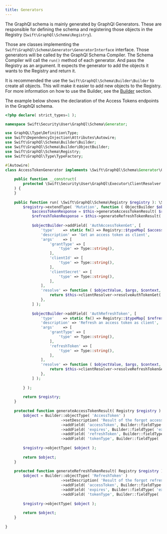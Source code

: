 ```yaml
---
title: Generators
---
```


The GraphQl schema is mainly generated by GraphQl Generators. These are responsible for defining the schema and registering those objects in the Registry (`Swift\GraphQl\Schema\Registry`).

Those are classes implementing the `Swift\GraphQl\Schema\Generator\GeneratorInterface` interface. Those generators will be called by the GraphQl Schema Compiler. The Schema Compiler will call the `run()` method of each generator. And pass the Registry as an argument. It expects the generator to add the objects it wants to the Registry and return it.

It is recommended the use the `Swift\GraphQl\Schema\Builder\Builder` to create all objects. This will make it easier to add new objects to the Registry. For more information on how to use the Builder, see the [Builder](/docs/graphql/builder) section.

The example below shows the declaration of the Access Tokens endpoints in the GraphQl schema.

```php
<?php declare( strict_types=1 );

namespace Swift\Security\User\GraphQl\Schema\Generator;

use GraphQL\Type\Definition\Type;
use Swift\DependencyInjection\Attributes\Autowire;
use Swift\GraphQl\Schema\Builder\Builder;
use Swift\GraphQl\Schema\Builder\ObjectBuilder;
use Swift\GraphQl\Schema\Registry;
use Swift\GraphQl\Type\TypeFactory;

#[Autowire]
class AccessTokenGenerator implements \Swift\GraphQl\Schema\Generator\GeneratorInterface {
    
    public function __construct(
        protected \Swift\Security\User\GraphQl\Executor\ClientResolver $clientResolver,
    ) {
    }
    
    public function run( \Swift\GraphQl\Schema\Registry $registry ): \Swift\GraphQl\Schema\Registry {
        $registry->extendType( 'Mutation', function ( ObjectBuilder $objectBuilder ) use ( $registry ) {
            $accessTokenResponse = $this->generateAccessTokenResult( $registry );
            $refreshTokenResponse = $this->generateRefreshTokenResult( $registry );
            
            $objectBuilder->addField( 'AuthAccessTokenGet', [
                'type'    => static fn() => Registry::$typeMap[ $accessTokenResponse->getName() ],
                'description' => 'Get an access token as client',
                'args'    => [
                    'grantType' => [
                        'type' => Type::string(),
                    ],
                    'clientId' => [
                        'type' => Type::string(),
                    ],
                    'clientSecret' => [
                        'type' => Type::string(),
                    ],
                ],
                'resolve' => function ( $objectValue, $args, $context, $info ) {
                    return $this->clientResolver->resolveAuthTokenGet( $objectValue, $args, $context, $info );
                },
            ] );
    
            $objectBuilder->addField( 'AuthRefreshToken', [
                'type'    => static fn() => Registry::$typeMap[ $refreshTokenResponse->getName() ],
                'description' => 'Refresh an access token as client',
                'args'    => [
                    'grantType' => [
                        'type' => Type::string(),
                    ],
                    'refreshToken' => [
                        'type' => Type::string(),
                    ],
                ],
                'resolve' => function ( $objectValue, $args, $context, $info ) {
                    return $this->clientResolver->resolveRefreshTokenGet( $objectValue, $args, $context, $info );
                },
            ] );
            
        } );
        
        return $registry;
    }
    
    protected function generateAccessTokenResult( Registry $registry ): ObjectBuilder {
        $object = Builder::objectType( 'AccessToken' )
                         ->setDescription( 'Result of the forgot access token mutation' )
                         ->addField( 'accessToken', Builder::fieldType( 'accessToken', Builder::nonNull( Type::string() ) )->buildType() )
                         ->addField( 'expires', Builder::fieldType( 'expires', Builder::nonNull( TypeFactory::dateTime() ) )->buildType() )
                         ->addField( 'refreshToken', Builder::fieldType( 'refreshToken', Builder::nonNull( Type::string() ) )->buildType() )
                         ->addField( 'tokenType', Builder::fieldType( 'tokenType', Builder::nonNull( Type::string() ) )->buildType() );
        
        $registry->objectType( $object );
        
        return $object;
    }
    
    protected function generateRefreshTokenResult( Registry $registry ): ObjectBuilder {
        $object = Builder::objectType( 'RefreshToken' )
                         ->setDescription( 'Result of the forgot refresh token mutation' )
                         ->addField( 'accessToken', Builder::fieldType( 'accessToken', Builder::nonNull( Type::string() ) )->buildType() )
                         ->addField( 'expires', Builder::fieldType( 'expires', Builder::nonNull( TypeFactory::dateTime() ) )->buildType() )
                         ->addField( 'tokenType', Builder::fieldType( 'tokenType', Builder::nonNull( Type::string() ) )->buildType() );
        
        $registry->objectType( $object );
        
        return $object;
    }
    
}
```